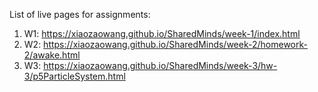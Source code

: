 List of live pages for assignments:

1. W1: https://xiaozaowang.github.io/SharedMinds/week-1/index.html
2. W2: https://xiaozaowang.github.io/SharedMinds/week-2/homework-2/awake.html
3. W3: https://xiaozaowang.github.io/SharedMinds/week-3/hw-3/p5ParticleSystem.html

